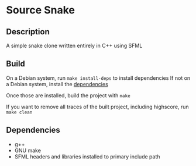 # Source Snake

## Description

A simple snake clone written entirely in C++ using SFML

## Build

On a Debian system, run `make install-deps` to install dependencies
If not on a Debian system, install the [dependencies](#dependencies)

Once those are installed, build the project with `make`

If you want to remove all traces of the built project, including highscore, run `make clean`

## Dependencies
 - g++
 - GNU make
 - SFML headers and libraries installed to primary include path

